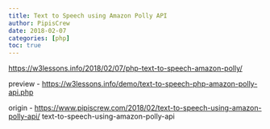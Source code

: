 ```yaml
---
title: Text to Speech using Amazon Polly API
author: PipisCrew
date: 2018-02-07
categories: [php]
toc: true
---
```


https://w3lessons.info/2018/02/07/php-text-to-speech-amazon-polly/

preview - https://w3lessons.info/demo/text-to-speech-php-amazon-polly-api.php

origin - https://www.pipiscrew.com/2018/02/text-to-speech-using-amazon-polly-api/ text-to-speech-using-amazon-polly-api